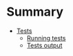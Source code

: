 # Summary

* [Tests](docs/Tests/index.md)
   * [Running tests](docs/Tests/running_tests.md)
   * [Tests output](docs/Tests/tests_output.md)
